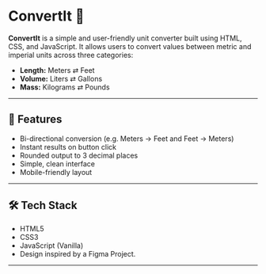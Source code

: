 # ConvertIt 🔁

**ConvertIt** is a simple and user-friendly unit converter built using HTML, CSS, and JavaScript. It allows users to convert values between metric and imperial units across three categories:

- **Length:** Meters ⇄ Feet  
- **Volume:** Liters ⇄ Gallons  
- **Mass:** Kilograms ⇄ Pounds  

---

## 🚀 Features

- Bi-directional conversion (e.g. Meters → Feet and Feet → Meters)
- Instant results on button click
- Rounded output to 3 decimal places
- Simple, clean interface
- Mobile-friendly layout

---

## 🛠️ Tech Stack

- HTML5  
- CSS3  
- JavaScript (Vanilla)  
- Design inspired by a Figma Project.

---

